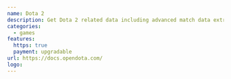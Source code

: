 ```yaml
---
name: Dota 2
description: Get Dota 2 related data including advanced match data extracted from match replays.
categories:
  - games
features:
  https: true
  payment: upgradable
url: https://docs.opendota.com/
logo:
---
```

